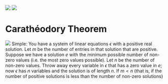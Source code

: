 ![](Pasted%20image%2020231130120453.png)
![](Pasted%20image%2020231130120510.png)
# Carathéodory Theorem
![](Pasted%20image%2020231130121528.png)
Simple:
You have a system of linear equations $\epsilon$ with a positive real solution. Let $m$ be the number of entries in that solution that are positive.
Suppose we have a solution $e$ with the minimum possible number of non-zero values (i.e. the most zero values possible). Let $n$ be the number of non-zero values.
Throw away every variable in $\epsilon$ that has a zero value in $e$; now $\epsilon$ has $n$ variables and the solution is of length $n$.
If $m < n$ (that is, if the number of positive solutions is less than the number of non-zero solutions)